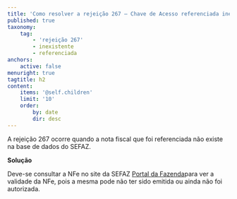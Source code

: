 ```yaml
---
title: 'Como resolver a rejeição 267 – Chave de Acesso referenciada inexistente?'
published: true
taxonomy:
    tag:
        - 'rejeição 267'
        - inexistente
        - referenciada
anchors:
    active: false
menuright: true
tagtitle: h2
content:
    items: '@self.children'
    limit: '10'
    order:
        by: date
        dir: desc
---
```


A rejeição 267 ocorre quando a nota fiscal que foi referenciada não existe na base de dados do SEFAZ. 

**Solução**

 Deve-se consultar a NFe no site da SEFAZ [ Portal da Fazenda](https://www.nfe.fazenda.gov.br/portal/consulta.aspx?tipoConsulta=completa&tipoConteudo=XbSeqxE8pl8=)para ver a validade da NFe, pois a mesma pode não ter sido emitida ou ainda não foi autorizada.

